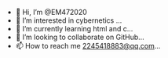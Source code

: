 - 👋 Hi, I’m @EM472020
- 👀 I’m interested in cybernetics ...
- 🌱 I’m currently learning html and c...
- 💞️ I’m looking to collaborate on GitHub...
- 📫 How to reach me 2245418883@qq.com...

<!---
EM472020/EM472020 is a ✨ special ✨ repository because its `README.md` (this file) appears on your GitHub profile.
You can click the Preview link to take a look at your changes.
--->
